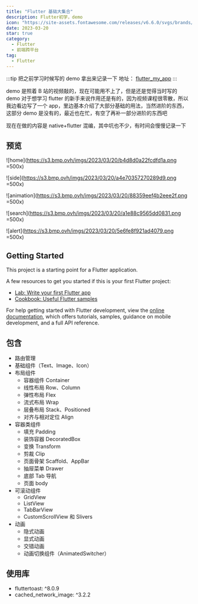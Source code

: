 ```yaml
---
title: "Flutter 基础大集合"
description: Flutter初学，demo
icon: "https://site-assets.fontawesome.com/releases/v6.6.0/svgs/brands/flutter.svg"
date: 2023-03-20
star: true
category:
  - Flutter
  - 前端跨平台
tag:
  - Flutter
---
```


:::tip
把之前学习时候写的 demo 拿出来记录一下
地址：
[flutter_my_app](https://github.com/OrageKK/flutter_my_app)
:::

demo 是照着 B 站的视频敲的，现在可能用不上了，但是还是觉得当时写的 demo 对于想学习 flutter 的新手来说作用还是有的，因为视频课程很零散，所以我边看边写了一个 app，里边基本介绍了大部分基础的用法，当然进阶的东西，这部分 demo 是没有的，最近也在忙，有空了再补一部分进阶的东西吧

现在在做的内容是 native+flutter 混编，其中坑也不少，有时间会慢慢记录一下

## 预览

![home](https://s3.bmp.ovh/imgs/2023/03/20/b4d8d0a22fcdfd1a.png =500x)

![side](https://s3.bmp.ovh/imgs/2023/03/20/a4e70357270289d9.png =500x)

![animation](https://s3.bmp.ovh/imgs/2023/03/20/88359eef4b2eee2f.png =500x)

![search](https://s3.bmp.ovh/imgs/2023/03/20/a1e88c9565dd0831.png =500x)

![alert](https://s3.bmp.ovh/imgs/2023/03/20/5e6fe8f921ad4079.png =500x)

## Getting Started

This project is a starting point for a Flutter application.

A few resources to get you started if this is your first Flutter project:

- [Lab: Write your first Flutter app](https://docs.flutter.dev/get-started/codelab)
- [Cookbook: Useful Flutter samples](https://docs.flutter.dev/cookbook)

For help getting started with Flutter development, view the
[online documentation](https://docs.flutter.dev/), which offers tutorials,
samples, guidance on mobile development, and a full API reference.

## 包含

- 路由管理
- 基础组件（Text、Image、Icon）
- 布局组件
  - 容器组件 Container
  - 线性布局 Row、Column
  - 弹性布局 Flex
  - 流式布局 Wrap
  - 层叠布局 Stack、Positioned
  - 对齐与相对定位 Align
- 容器类组件
  - 填充 Padding
  - 装饰容器 DecoratedBox
  - 变换 Transform
  - 剪裁 Clip
  - 页面骨架 Scaffold、AppBar
  - 抽屉菜单 Drawer
  - 底部 Tab 导航
  - 页面 body
- 可滚动组件
  - GridView
  - ListView
  - TabBarView
  - CustomScrollView 和 Slivers
- 动画
  - 隐式动画
  - 显式动画
  - 交错动画
  - 动画切换组件（AnimatedSwitcher）

## 使用库

- fluttertoast: ^8.0.9
- cached_network_image: ^3.2.2
